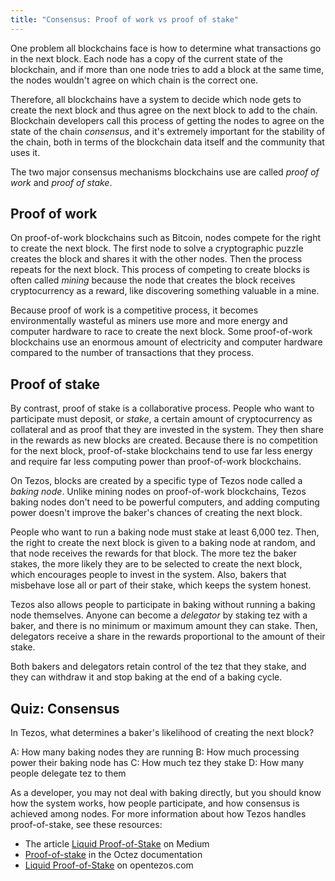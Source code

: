 ```yaml
---
title: "Consensus: Proof of work vs proof of stake"
---
```


One problem all blockchains face is how to determine what transactions go in the next block.
Each node has a copy of the current state of the blockchain, and if more than one node tries to add a block at the same time, the nodes wouldn't agree on which chain is the correct one.

Therefore, all blockchains have a system to decide which node gets to create the next block and thus agree on the next block to add to the chain.
Blockchain developers call this process of getting the nodes to agree on the state of the chain _consensus_, and it's extremely important for the stability of the chain, both in terms of the blockchain data itself and the community that uses it.

The two major consensus mechanisms blockchains use are called _proof of work_ and _proof of stake_.

## Proof of work

On proof-of-work blockchains such as Bitcoin, nodes compete for the right to create the next block.
The first node to solve a cryptographic puzzle creates the block and shares it with the other nodes.
Then the process repeats for the next block.
This process of competing to create blocks is often called _mining_ because the node that creates the block receives cryptocurrency as a reward, like discovering something valuable in a mine.

Because proof of work is a competitive process, it becomes environmentally wasteful as miners use more and more energy and computer hardware to race to create the next block.
Some proof-of-work blockchains use an enormous amount of electricity and computer hardware compared to the number of transactions that they process.

## Proof of stake

By contrast, proof of stake is a collaborative process.
People who want to participate must deposit, or _stake_, a certain amount of cryptocurrency as collateral and as proof that they are invested in the system.
They then share in the rewards as new blocks are created.
Because there is no competition for the next block, proof-of-stake blockchains tend to use far less energy and require far less computing power than proof-of-work blockchains.

On Tezos, blocks are created by a specific type of Tezos node called a _baking node_.
Unlike mining nodes on proof-of-work blockchains, Tezos baking nodes don't need to be powerful computers, and adding computing power doesn't improve the baker's chances of creating the next block.

People who want to run a baking node must stake at least 6,000 tez.
Then, the right to create the next block is given to a baking node at random, and that node receives the rewards for that block.
The more tez the baker stakes, the more likely they are to be selected to create the next block, which encourages people to invest in the system.
Also, bakers that misbehave lose all or part of their stake, which keeps the system honest.

Tezos also allows people to participate in baking without running a baking node themselves.
Anyone can become a _delegator_ by staking tez with a baker, and there is no minimum or maximum amount they can stake.
Then, delegators receive a share in the rewards proportional to the amount of their stake.

Both bakers and delegators retain control of the tez that they stake, and they can withdraw it and stop baking at the end of a baking cycle.

## Quiz: Consensus

In Tezos, what determines a baker's likelihood of creating the next block?

A: How many baking nodes they are running
B: How much processing power their baking node has
C: How much tez they stake
D: How many people delegate tez to them

As a developer, you may not deal with baking directly, but you should know how the system works, how people participate, and how consensus is achieved among nodes.
For more information about how Tezos handles proof-of-stake, see these resources:

- The article [Liquid Proof-of-Stake](https://medium.com/tezos/liquid-proof-of-stake-aec2f7ef1da7) on Medium
- [Proof-of-stake](https://tezos.gitlab.io/alpha/proof_of_stake.html) in the Octez documentation
- [Liquid Proof-of-Stake](https://opentezos.com/tezos-basics/liquid-proof-of-stake/) on opentezos.com
